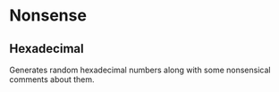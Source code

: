 # Nonsense

## Hexadecimal
Generates random hexadecimal numbers along with some nonsensical comments about them.
